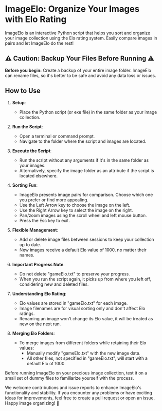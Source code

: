 # ImageElo: Organize Your Images with Elo Rating

ImageElo is an interactive Python script that helps you sort and organize your image collection using the Elo rating system. Easily compare images in pairs and let ImageElo do the rest!

## ⚠️ Caution: Backup Your Files Before Running ⚠️

**Before you begin:** Create a backup of your entire image folder. ImageElo can rename files, so it's better to be safe and avoid any data loss or issues.

## How to Use

1. **Setup**:
   - Place the Python script (or exe file) in the same folder as your image collection.

2. **Run the Script**:
   - Open a terminal or command prompt.
   - Navigate to the folder where the script and images are located.

3. **Execute the Script**:
   - Run the script without any arguments if it's in the same folder as your images.
   - Alternatively, specify the image folder as an attribute if the script is located elsewhere.

4. **Sorting Fun**:
   - ImageElo presents image pairs for comparison. Choose which one you prefer or find more appealing.
   - Use the Left Arrow key to choose the image on the left.
   - Use the Right Arrow key to select the image on the right.
   - Pan/zoom images using the scroll wheel and left mouse button.
   - Press the Esc key to exit.

5. **Flexible Management**:
   - Add or delete image files between sessions to keep your collection up to date.
   - New images receive a default Elo value of 1000, no matter their names.

6. **Important Progress Note**:
   - Do not delete "gameElo.txt" to preserve your progress.
   - When you run the script again, it picks up from where you left off, considering new and deleted files.

7. **Understanding Elo Rating**:
   - Elo values are stored in "gameElo.txt" for each image.
   - Image filenames are for visual sorting only and don't affect Elo ratings.
   - Renaming an image won't change its Elo value, it will be treated as new on the next run.

8. **Merging Elo Folders**:
   - To merge images from different folders while retaining their Elo values:
     - Manually modify "gameElo.txt" with the new image data.
     - All other files, not specified in "gameElo.txt", will start with a default Elo of 1000.

Before running ImageElo on your precious image collection, test it on a small set of dummy files to familiarize yourself with the process.

We welcome contributions and issue reports to enhance ImageElo's functionality and stability. If you encounter any problems or have exciting ideas for improvements, feel free to create a pull request or open an issue. Happy image organizing! 📸
